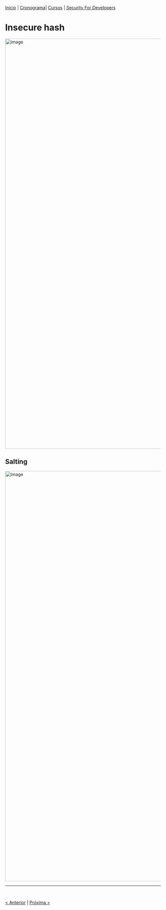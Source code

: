 [Inicio](https://rayanepimentel.github.io/InfoSec-iniciante/) | [Cronograma](https://rayanepimentel.github.io/InfoSec-iniciante/site/cronograma/cronograma.html)| [Cursos](https://rayanepimentel.github.io/InfoSec-iniciante/cursos/) | [Security For Developers](https://rayanepimentel.github.io/InfoSec-iniciante/cursos/Security-for-developers/)


# Insecure hash

<img width="1327" alt="image" src="https://github.com/rayanepimentel/InfoSec-iniciante/assets/37915359/2fd12ea1-3a3a-4fa0-b40a-cc48a9dd7f57">

## Salting

<img width="1327" alt="image" src="https://github.com/rayanepimentel/InfoSec-iniciante/assets/37915359/3a82ba2c-9863-4e7c-9847-dbf25cbf977e">


<br>
<hr>
<br>

[< Anterior](01-broken-access-control.md) | [Próxima >](03-InsecureRandomness.md)